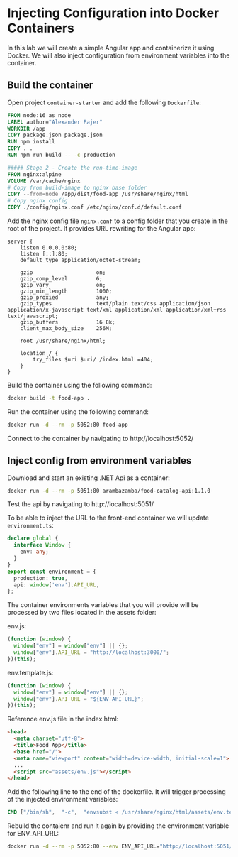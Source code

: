 # Injecting Configuration into Docker Containers

In this lab we will create a simple Angular app and containerize it using Docker. We will also inject configuration from environment variables into the container.

## Build the container

Open project `container-starter` and add the following `Dockerfile`:

```dockerfile
FROM node:16 as node
LABEL author="Alexander Pajer"
WORKDIR /app
COPY package.json package.json
RUN npm install
COPY . .
RUN npm run build -- -c production

##### Stage 2 - Create the run-time-image
FROM nginx:alpine
VOLUME /var/cache/nginx
# Copy from build-image to nginx base folder
COPY --from=node /app/dist/food-app /usr/share/nginx/html
# Copy nginx config
COPY ./config/nginx.conf /etc/nginx/conf.d/default.conf
```

Add the nginx config file `nginx.conf` to a config folder that you create in the root of the project. It provides URL rewriting for the Angular app:

```nginx
server {
    listen 0.0.0.0:80;
    listen [::]:80;
    default_type application/octet-stream;

    gzip                    on;
    gzip_comp_level         6;
    gzip_vary               on;
    gzip_min_length         1000;
    gzip_proxied            any;
    gzip_types              text/plain text/css application/json application/x-javascript text/xml application/xml application/xml+rss text/javascript;
    gzip_buffers            16 8k;
    client_max_body_size    256M;

    root /usr/share/nginx/html;

    location / {
        try_files $uri $uri/ /index.html =404;
    }
}
```


Build the container using the following command:

```bash
docker build -t food-app .
```

Run the container using the following command:

```bash
docker run -d --rm -p 5052:80 food-app
```

Connect to the container by navigating to http://localhost:5052/

## Inject config from environment variables

Download and start an existing .NET Api as a container:

```bash
docker run -d --rm -p 5051:80 arambazamba/food-catalog-api:1.1.0
```

Test the api by navigating to http://localhost:5051/

To be able to inject the URL to the front-end container we will update `environment.ts`:

```typescript
declare global {
  interface Window {
    env: any;
  }
}
export const environment = {
  production: true,
  api: window['env'].API_URL,
};
```

The container environments variables that you will provide will be processed by two files located in the assets folder:

env.js:

```javascript
(function (window) {
  window["env"] = window["env"] || {};
  window["env"].API_URL = "http://localhost:3000/";
})(this);
```

env.template.js:

```javascript
(function (window) {
  window["env"] = window["env"] || {};
  window["env"].API_URL = "${ENV_API_URL}";
})(this);
```

Reference env.js file in the index.html:

```html
<head>
  <meta charset="utf-8">
  <title>Food App</title>
  <base href="/">
  <meta name="viewport" content="width=device-width, initial-scale=1">
  ...
  <script src="assets/env.js"></script>
</head>
```

Add the following line to the end of the dockerfile. It will trigger processing of the injected environment variables:
  
```dockerfile 
CMD ["/bin/sh",  "-c",  "envsubst < /usr/share/nginx/html/assets/env.template.js > /usr/share/nginx/html/assets/env.js && exec nginx -g 'daemon off;'"]
```

Rebuild the contaienr and run it again by providing the environment variable for ENV_API_URL:

```bash
docker run -d --rm -p 5052:80 --env ENV_API_URL="http://localhost:5051/" food-app
```
